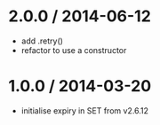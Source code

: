
2.0.0 / 2014-06-12
==================

 * add .retry()
 * refactor to use a constructor

1.0.0 / 2014-03-20
==================

 * initialise expiry in SET from v2.6.12
